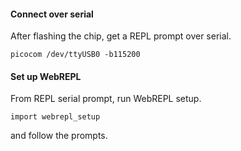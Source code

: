 #### Connect over serial

After flashing the chip, get a REPL prompt over serial.

`picocom /dev/ttyUSB0 -b115200`


#### Set up WebREPL

From REPL serial prompt, run WebREPL setup.

`import webrepl_setup`


and follow the prompts.

